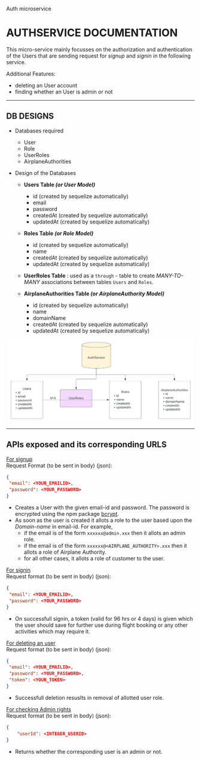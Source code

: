 Auth microservice
# AUTHSERVICE DOCUMENTATION

This micro-service mainly focusses on the authorization and authentication of the Users that are sending request for _signup_ and _signin_ in the following service.  

Additional Features:

- deleting an User account
- finding whether an User is admin or not

---

## DB DESIGNS

- Databases required
  - User
  - Role
  - UserRoles
  - AirplaneAuthorities

- Design of the Databases

  - **Users Table _(or User Model)_**

    - id (created by sequelize automatically)
    - email
    - password
    - createdAt (created by sequelize automatically)
    - updatedAt (created by sequelize automatically)
  
  - **Roles Table _(or Role Model)_**

    - id (created by sequelize automatically)
    - name
    - createdAt (created by sequelize automatically)
    - updatedAt (created by sequelize automatically)
  
  - **UserRoles Table** : used as a `through` - table to create _MANY-TO-MANY_ associations between tables `Users` and `Roles`.

  - **AirplaneAuthorities Table _(or AirplaneAuthority Model)_**

    - id (created by sequelize automatically)
    - name
    - domainName
    - createdAt (created by sequelize automatically)
    - updatedAt (created by sequelize automatically)

![DB Design image](./docImages/DB_Designs.jpeg)

---

## APIs exposed and its corresponding URLS

[For signup](http://localhost:5001/api/v1/signup)  
Request Format (to be sent in body) (json):

```json
{
 "email": <YOUR_EMAILID>,
 "password": <YOUR_PASSWORD>
}
```

- Creates a User with the given email-id and password. The password is encrypted using the npm package [bcrypt](https://www.npmjs.com/package/bcrypt).
- As soon as the user is created it allots a role to the user based upon the _Domain-name_ in email-id. For example,
  - if the email is of the form `xxxxxx@admin.xxx` then it allots an admin role.
  - if the email is of the form `xxxxxx@<AIRPLANE_AUTHORITY>.xxx` then it allots a role of Airplane Authority.
  - for all other cases, it allots a role of customer to the user.

[For signin](http://localhost:5001/api/v1/signin)  
Request format (to be sent in body) (json):

```json
{
 "email": <YOUR_EMAILID>,
 "password": <YOUR_PASSWORD>
}
```

- On successfull signin, a token (valid for 96 hrs or 4 days) is given which the user should save for further use during flight booking or any other activities which may require it.

[For deleting an user](http://localhost:5001/api/v1/delete)  
Request format (to be sent in body) (json):

```json
{
 "email": <YOUR_EMAILID>,
 "password": <YOUR_PASSWORD>,
 "token": <YOUR_TOKEN>
}
```

- Successfull deletion resuslts in removal of allotted user role.

[For checking Admin rights](http://localhost:5001/api/v1/isAdmin)  
Request format (to be sent in body) (json):

```json
{
    "userId": <INTEGER_USERID> 
}
```

- Returns whether the corresponding user is an admin or not.